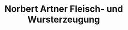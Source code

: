 ---
title: "Norbert Artner Fleisch- und Wursterzeugung"
url: /mautern-an-der-donau/norbert-artner-fleisch-und-wursterzeugung/
shop: Metzgerei
---